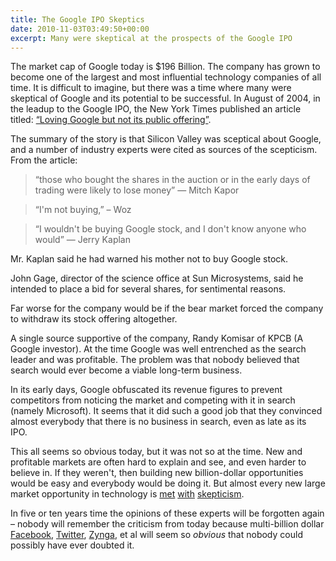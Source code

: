 ```yaml
---
title: The Google IPO Skeptics
date: 2010-11-03T03:49:50+00:00
excerpt: Many were skeptical at the prospects of the Google IPO
---
```



The market cap of Google today is $196 Billion. The company has grown to become one of the largest and most influential technology companies of all time. It is difficult to imagine, but there was a time where many were skeptical of Google and its potential to be successful. In August of 2004, in the leadup to the Google IPO, the New York Times published an article titled: [“Loving Google but not its public offering”](http://www.nytimes.com/2004/08/06/business/technology-loving-google-but-not-its-public-offering.html).

The summary of the story is that Silicon Valley was sceptical about Google, and a number of industry experts were cited as sources of the scepticism. From the article:

> “those who bought the shares in the auction or in the early days of trading were likely to lose money” — Mitch Kapor

> “I'm not buying,” – Woz

> “I wouldn't be buying Google stock, and I don't know anyone who would” — Jerry Kaplan

Mr. Kaplan said he had warned his mother not to buy Google stock.

John Gage, director of the science office at Sun Microsystems, said he intended to place a bid for several shares, for sentimental reasons.

Far worse for the company would be if the bear market forced the company to withdraw its stock offering altogether.

A single source supportive of the company, Randy Komisar of KPCB (A Google investor). At the time Google was well entrenched as the search leader and was profitable. The problem was that nobody believed that search would ever become a viable long-term business.

In its early days, Google obfuscated its revenue figures to prevent competitors from noticing the market and competing with it in search (namely Microsoft). It seems that it did such a good job that they convinced almost everybody that there is no business in search, even as late as its IPO.

This all seems so obvious today, but it was not so at the time. New and profitable markets are often hard to explain and see, and even harder to believe in. If they weren't, then building new billion-dollar opportunities would be easy and everybody would be doing it. But almost every new large market opportunity in technology is [met](http://37signals.com/svn/posts/2585-facebook-is-not-worth-33000000000) [with](http://crastinate.com/2008/07/07/dont-believe-the-twitter-hype/) [skepticism](http://venturebeat.com/2009/10/14/ea-exec-says-social-gaming-bubble-resembles-mobile-games-hype/).

In five or ten years time the opinions of these experts will be forgotten again – nobody will remember the criticism from today because multi-billion dollar [Facebook](http://crunchbase.com/company/facebook), [Twitter](http://www.crunchbase.com/company/twitter), [Zynga](http://www.crunchbase.com/company/zynga), et al will seem so *obvious* that nobody could possibly have ever doubted it.

